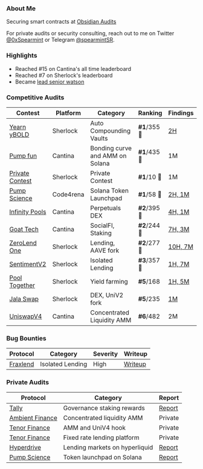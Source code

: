 ### About Me
Securing smart contracts at [Obsidian Audits](https://obsidianaudits.com)

For private audits or security consulting, reach out to me on Twitter [@0xSpearmint](https://x.com/0xSpearmint) or Telegram [@spearmintSR](https://t.me/spearmintSR).

### Highlights
- Reached #15 on Cantina's all time leaderboard
- Reached #7 on Sherlock's leaderboard
- Became [lead senior watson](https://x.com/0xSpearmint/status/1851908819212996715)

### Competitive Audits

| Contest        | Platform  | Category                                   | Ranking      | Findings |
|----------------|-----------|-------------------------------------------|----------------|----------|
| [Yearn yBOLD](https://code4rena.com/audits/2025-01-pump-science)   | Sherlock  | Auto Compounding Vaults  | **#1**/355 🥇| [2H](https://audits.sherlock.xyz/contests/977/report)    |
| [Pump fun](https://cantina.xyz/competitions/19c5a5a6-f68d-4da8-b185-3f28c7f97bc1/leaderboard)   | Cantina  | Bonding curve and AMM on Solana                | **#1**/435 🥇| 1M  |
| [Private Contest](https://audits.sherlock.xyz/contests/845)    | Sherlock  | Private Contest                       | **#1**/10 🥇| 1M    |
| [Pump Science](https://code4rena.com/audits/2025-01-pump-science)   | Code4rena  | Solana Token Launchpad                    | **#1**/58 🥇| [2H, 1M](https://code4rena.com/reports/2025-01-pump-science)    |
| [Infinity Pools](https://cantina.xyz/competitions/5617fffa-4b67-42a7-a9f5-dad93627faa3)    | Cantina  | 	Perpetuals DEX       | **#2**/395 🥈| [4H, 1M](https://cantina.xyz/competitions/5617fffa-4b67-42a7-a9f5-dad93627faa3/leaderboard)    |
| [Goat Tech](https://cantina.xyz/competitions/f214cf86-cc80-40c0-a70b-e9bb25d7ac80/leaderboard)    | Cantina   | SocialFI, Staking                          | **#2**/244 🥈  | [7H, 3M](https://cantina.xyz/competitions/f214cf86-cc80-40c0-a70b-e9bb25d7ac80/leaderboard) |
| [ZeroLend One](https://audits.sherlock.xyz/contests/466/leaderboard)     | Sherlock          | Lending, AAVE fork                         | **#2**/277 🥈        | [10H, 7M](https://github.com/sherlock-audit/2024-06-new-scope-judging/issues?q=is%3Aissue+Obsidian+label%3AReward+)  |
| [SentimentV2](https://audits.sherlock.xyz/contests/349?filter=results)    | Sherlock   | Isolated Lending                          | **#3**/357 🥉  | [1H, 7M](https://github.com/sherlock-audit/2024-08-sentiment-v2-judging/issues?q=is%3Aissue+Obsidian+label%3Areward+sort%3Acreated-asc) |
| [Pool Together](https://audits.sherlock.xyz/contests/225)| Sherlock  | Yield farming| **#5**/168     | [1H, 5M](https://github.com/sherlock-audit/2024-05-pooltogether-judging/issues?q=is%3Aissue+is%3Aclosed+0xspearmint1+label%3AReward) |
| [Jala Swap](https://audits.sherlock.xyz/contests/233)    | Sherlock  | DEX, UniV2 fork                            | **#5**/235| [1M](https://github.com/sherlock-audit/2024-02-jala-swap-judging/issues/132)    |
| [UniswapV4](https://cantina.xyz/competitions/e2cf6906-ec8b-4c78-a585-74ac90615659)    | Cantina  | Concentrated Liquidity AMM                          | **#6**/482| 2M    |

### Bug Bounties
| Protocol | Category | Severity | Writeup |
|----------|----------|----------|---------|
|[Fraxlend](https://app.frax.finance/fraxlend/available-pairs)|Isolated Lending|High| [Writeup](https://mirror.xyz/0x22ce3c4ce1EC532437209efA79d05CD294651ec3/M6vD6XshTuZc53DFm0chQwYD15fxQ29G1mbxNi9ZLwU)|

### Private Audits

| Protocol | Category | Report | 
|----------|----------|--------| 
|[Tally](https://www.tally.xyz/)|Governance staking rewards |[Report](https://github.com/sherlock-protocol/sherlock-reports/blob/main/audits/2024.12.17%20-%20Final%20-%20Tally%20Collaborative%20Audit%20Report.pdf)| 
|[Ambient Finance](https://ambient.finance/)|Concentrated liquidity AMM|Private| 
| [Tenor Finance](https://x.com/TenorFinance) |AMM and UniV4 hook | Private |
| [Tenor Finance](https://x.com/TenorFinance) |Fixed rate lending platform| Private |
| [Hyperdrive](https://x.com/Hyperdrivedefi) |Lending markets on hyperliquid|[Report](https://github.com/ObsidianAudits/audits/blob/main/2025-05-hyperdrive-markets.pdf) |
| [Pump Science](https://x.com/pumpdotscience) | Token launchpad on Solana | [Report](https://github.com/ObsidianAudits/audits/blob/main/2025-05-pump-science.pdf)

